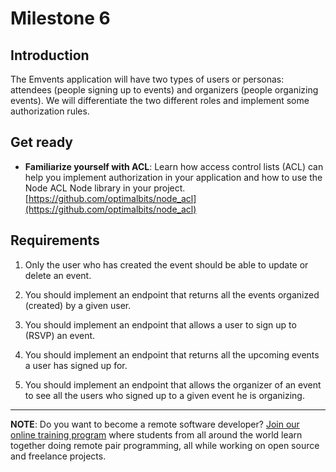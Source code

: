 # Milestone 6

## Introduction
The Emvents application will have two types of users or personas: attendees (people signing up to events) and organizers (people organizing events). We will differentiate the two different roles and implement some authorization rules.

## Get ready

- **Familiarize yourself with ACL**:
Learn how access control lists (ACL) can help you implement authorization in your application and how to use the Node ACL Node library in your project. [https://github.com/optimalbits/node_acl](https://github.com/optimalbits/node_acl)

## Requirements

1. Only the user who has created the event should be able to update or delete an event.

2. You should implement an endpoint that returns all the events organized (created) by a given user.

3. You should implement an endpoint that allows a user to sign up to (RSVP) an event.

4. You should implement an endpoint that returns all the upcoming events a user has signed up for.

5. You should implement an endpoint that allows the organizer of an event to see all the users who signed up to a given event he is organizing.

---

**NOTE**: Do you want to become a remote software developer? [Join our online training program](http://www.microverse.org/) where students from all around the world learn together doing remote pair programming, all while working on open source and freelance projects.
